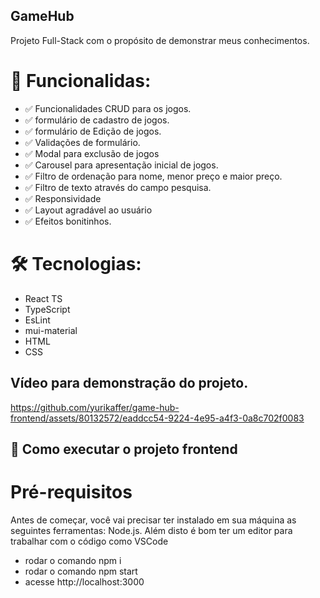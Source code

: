 ## GameHub

Projeto Full-Stack com o propósito de demonstrar meus conhecimentos.

# 📃 Funcionalidas:
- ✅ Funcionalidades CRUD para os jogos.
- ✅ formulário de cadastro de jogos.
- ✅ formulário de Edição de jogos.
- ✅ Validações de formulário.
- ✅ Modal para exclusão de jogos
- ✅ Carousel para apresentação inicial de jogos.
- ✅ Filtro de ordenação para nome, menor preço e maior preço.
- ✅ Filtro de texto através do campo pesquisa.
- ✅ Responsividade
- ✅ Layout agradável ao usuário
- ✅ Efeitos bonitinhos.

# 🛠 Tecnologias:
- React TS
- TypeScript
- EsLint
- mui-material
- HTML
- CSS

## Vídeo para demonstração do projeto.

https://github.com/yurikaffer/game-hub-frontend/assets/80132572/eaddcc54-9224-4e95-a4f3-0a8c702f0083

## 🚀 Como executar o projeto frontend

# Pré-requisitos
Antes de começar, você vai precisar ter instalado em sua máquina as seguintes ferramentas: Node.js. Além disto é bom ter um editor para trabalhar com o código como VSCode

- rodar o comando npm i
- rodar o comando npm start
- acesse http://localhost:3000
